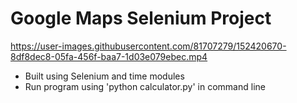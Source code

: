 # Google Maps Selenium Project

https://user-images.githubusercontent.com/81707279/152420670-8df8dec8-05fa-456f-baa7-1d03e079ebec.mp4
<ul>
<li> Built using Selenium and time modules
<li> Run program using 'python calculator.py' in command line </li>
</ul>




